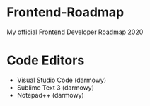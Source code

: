 # Frontend-Roadmap
My official Frontend Developer Roadmap 2020

# Code Editors

+ Visual Studio Code (darmowy)
+ Sublime Text 3 (darmowy)
+ Notepad++ (darmowy)



